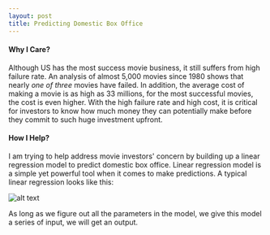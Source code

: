 ```yaml
---
layout: post
title: Predicting Domestic Box Office
---
```

#### Why I Care?
Although US has the most success movie business, it still suffers from high failure rate. An analysis of almost 5,000 movies since 1980 shows that nearly *one of three* movies have failed. In addition, the average cost of making a movie is as high as 33 millions, for the most successful movies, the cost is even higher. With the high failure rate and high cost, it is critical for investors to know how much money they can potentially make before they commit to such huge investment upfront.
#### How I Help?
I am trying to help address movie investors' concern by building up a linear regression model to predict domestic box office. Linear regression model is a simple yet powerful tool when it comes to make predictions. A typical linear regression looks like this:

   ![alt text](https://siyuan126.github.io/images/multi-regression-equation.png)

As long as we figure out all the parameters in the model, we give this model a series of input, we will get an output. 
